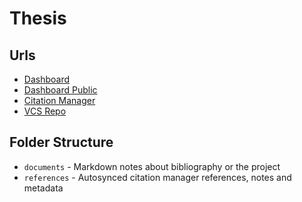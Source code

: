 # Thesis

## Urls
* [Dashboard](https://www.notion.so/Thesis-Dashboard-a913f1117ec440da9bda48b7e7ab1a15)
* [Dashboard Public](https://ink-porch-b0f.notion.site/Thesis-Dashboard-a913f1117ec440da9bda48b7e7ab1a15)
* [Citation Manager](https://www.zotero.org/groups/4470104/thesis/library)
* [VCS Repo](https://git.science.uu.nl/e.dmitriev/thesis)

## Folder Structure
* `documents` - Markdown notes about bibliography or the project
* `references` - Autosynced citation manager references, notes and metadata
